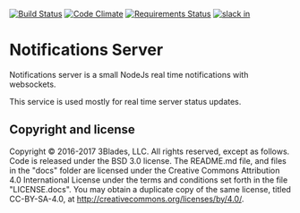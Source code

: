 [![Build Status](https://travis-ci.org/3Blades/notifications-server.svg?branch=master)](https://travis-ci.org/3Blades/notifications-server)
[![Code Climate](https://codeclimate.com/repos/5852bfaaa75bcc00810000fe/badges/643df45546646070b396/gpa.svg)](https://codeclimate.com/repos/5852bfaaa75bcc00810000fe/feed)
[![Requirements Status](https://requires.io/github/3Blades/notifications-server/requirements.svg?branch=master)](https://requires.io/github/3Blades/notifications-server/requirements/?branch=master)
[![slack in](https://slackin-pypmyuhqds.now.sh/badge.svg)](https://slackin-pypmyuhqds.now.sh/)

# Notifications Server

Notifications server is a small NodeJs real time notifications with websockets.

This service is used mostly for real time server status updates.

## Copyright and license

Copyright © 2016-2017 3Blades, LLC. All rights reserved, except as follows. Code
is released under the BSD 3.0 license. The README.md file, and files in the
"docs" folder are licensed under the Creative Commons Attribution 4.0
International License under the terms and conditions set forth in the file
"LICENSE.docs". You may obtain a duplicate copy of the same license, titled
CC-BY-SA-4.0, at http://creativecommons.org/licenses/by/4.0/.
